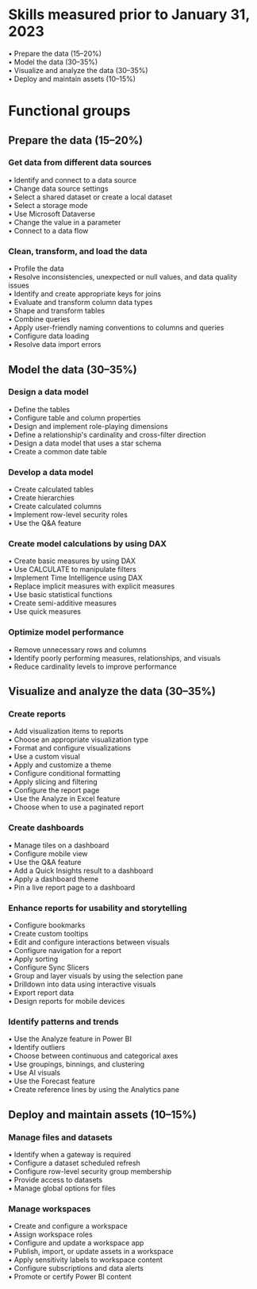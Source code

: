 # Skills measured prior to January 31, 2023 
• Prepare the data (15–20%)  
• Model the data (30–35%)  
• Visualize and analyze the data (30–35%)  
• Deploy and maintain assets (10–15%)  

# Functional groups 

## Prepare the data (15–20%) 
### Get data from different data sources
• Identify and connect to a data source  
• Change data source settings  
• Select a shared dataset or create a local dataset  
• Select a storage mode  
• Use Microsoft Dataverse  
• Change the value in a parameter  
• Connect to a data flow  

### Clean, transform, and load the data 
• Profile the data  
• Resolve inconsistencies, unexpected or null values, and data quality issues  
• Identify and create appropriate keys for joins  
• Evaluate and transform column data types  
• Shape and transform tables  
• Combine queries  
• Apply user-friendly naming conventions to columns and queries  
• Configure data loading  
• Resolve data import errors  

## Model the data (30–35%) 
### Design a data model 
• Define the tables  
• Configure table and column properties  
• Design and implement role-playing dimensions  
• Define a relationship's cardinality and cross-filter direction  
• Design a data model that uses a star schema  
• Create a common date table  

### Develop a data model 
• Create calculated tables  
• Create hierarchies  
• Create calculated columns  
• Implement row-level security roles  
• Use the Q&A feature  

### Create model calculations by using DAX 
• Create basic measures by using DAX  
• Use CALCULATE to manipulate filters  
• Implement Time Intelligence using DAX  
• Replace implicit measures with explicit measures  
• Use basic statistical functions  
• Create semi-additive measures  
• Use quick measures  

### Optimize model performance 
• Remove unnecessary rows and columns  
• Identify poorly performing measures, relationships, and visuals  
• Reduce cardinality levels to improve performance  

## Visualize and analyze the data (30–35%) 
### Create reports 
• Add visualization items to reports  
• Choose an appropriate visualization type  
• Format and configure visualizations  
• Use a custom visual  
• Apply and customize a theme  
• Configure conditional formatting  
• Apply slicing and filtering  
• Configure the report page  
• Use the Analyze in Excel feature  
• Choose when to use a paginated report  

### Create dashboards 
• Manage tiles on a dashboard  
• Configure mobile view  
• Use the Q&A feature  
• Add a Quick Insights result to a dashboard  
• Apply a dashboard theme  
• Pin a live report page to a dashboard  

### Enhance reports for usability and storytelling 
• Configure bookmarks  
• Create custom tooltips  
• Edit and configure interactions between visuals  
• Configure navigation for a report  
• Apply sorting  
• Configure Sync Slicers  
• Group and layer visuals by using the selection pane  
• Drilldown into data using interactive visuals  
• Export report data  
• Design reports for mobile devices  

### Identify patterns and trends 
• Use the Analyze feature in Power BI  
• Identify outliers  
• Choose between continuous and categorical axes  
• Use groupings, binnings, and clustering  
• Use AI visuals  
• Use the Forecast feature  
• Create reference lines by using the Analytics pane  

## Deploy and maintain assets (10–15%) 
### Manage files and datasets 
• Identify when a gateway is required  
• Configure a dataset scheduled refresh  
• Configure row-level security group membership  
• Provide access to datasets  
• Manage global options for files  

### Manage workspaces 
• Create and configure a workspace  
• Assign workspace roles  
• Configure and update a workspace app  
• Publish, import, or update assets in a workspace  
• Apply sensitivity labels to workspace content  
• Configure subscriptions and data alerts  
• Promote or certify Power BI content  
